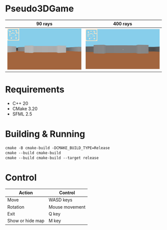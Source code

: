 # Pseudo3DGame

| 90 rays                        | 400 rays                        |
| -------------------------------|---------------------------------|
| <img src="docs/90rays.jpeg"/>  |  <img src="docs/400rays.png"/>  |

# Requirements
* C++ 20
* CMake 3.20
* SFML 2.5

# Building & Running
```
cmake -B cmake-build -DCMAKE_BUILD_TYPE=Release
cmake --build cmake-build
cmake --build cmake-build --target release
```

# Control
| Action               | Control         |
| ---------------------|-----------------|
| Move                 | WASD keys       |
| Rotation             | Mouse movement  |
| Exit                 | Q key           |
| Show or hide map     | M key           |
